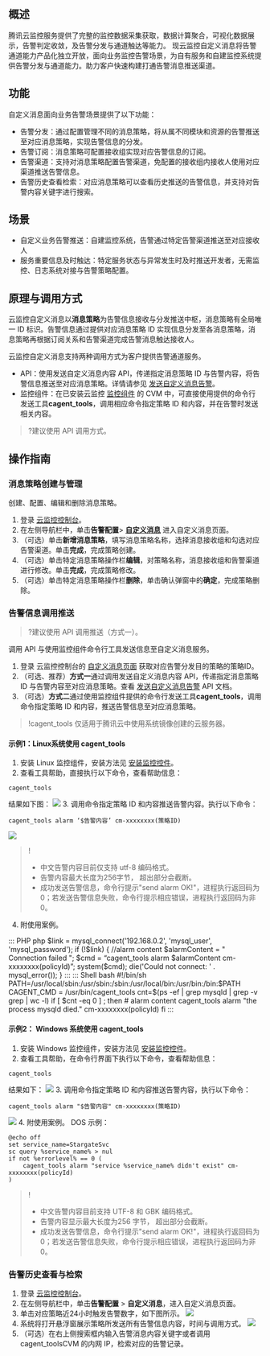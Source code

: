 ## 概述
腾讯云监控服务提供了完整的监控数据采集获取，数据计算聚合，可视化数据展示，告警判定收敛，及告警分发与通道触达等能力。
现云监控自定义消息将告警通道能力产品化独立开放，面向业务监控告警场景，为自有服务和自建监控系统提供告警分发与通道能力。助力客户快速构建打通告警消息推送渠道。

## 功能
自定义消息面向业务告警场景提供了以下功能：
- 告警分发：通过配置管理不同的消息策略，将从属不同模块和资源的告警推送至对应消息策略，实现告警信息的分发。
- 告警订阅：消息策略可配置接收组实现对应告警信息的订阅。
- 告警渠道：支持对消息策略配置告警渠道，免配置的接收组内接收人使用对应渠道推送告警信息。
- 告警历史查看检索：对应消息策略可以查看历史推送的告警信息，并支持对告警内容关键字进行搜索。

## 场景
- 自定义业务告警推送：自建监控系统，告警通过特定告警渠道推送至对应接收人
- 服务重要信息及时触达：特定服务状态与异常发生时及时推送开发者，无需监控、日志系统对接与告警策略配置。


## 原理与调用方式
云监控自定义消息以**消息策略**为告警信息接收与分发推送中枢，消息策略有全局唯一 ID 标识。告警信息通过提供对应消息策略 ID 实现信息分发至各消息策略，消息策略再根据订阅关系和告警渠道完成告警消息触达接收人。

云监控自定义消息支持两种调用方式为客户提供告警通道服务。
- API：使用发送自定义消息内容 API，传递指定消息策略 ID 与告警内容，将告警信息推送至对应消息策略。详情请参见 [发送自定义消息告警](https://cloud.tencent.com/document/product/248/43042)。
- 监控组件：在已安装云监控 [监控组件](https://cloud.tencent.com/document/product/248/6211) 的 CVM 中，可直接使用提供的命令行发送工具**cagent_tools**，调用相应命令指定策略 ID 和内容，并在告警时发送相关内容。


>?建议使用 API 调用方式。

## 操作指南
### 消息策略创建与管理
创建、配置、编辑和删除消息策略。
1. 登录 [云监控控制台](https://console.cloud.tencent.com/monitor)。
2. 在左侧导航栏中，单击**告警配置**> [**自定义消息**](https://console.cloud.tencent.com/monitor/message) 进入自定义消息页面。
3. （可选）单击**新增消息策略**，填写消息策略名称，选择消息接收组和勾选对应告警渠道。单击**完成**，完成策略创建。
4. （可选）单击特定消息策略操作栏**编辑**，对策略名称，消息接收组和告警渠道进行修改。单击**完成**，完成策略修改。
5. （可选）单击特定消息策略操作栏**删除**，单击确认弹窗中的**确定**，完成策略删除。

### 告警信息调用推送

>?建议使用 API 调用推送（方式一）。

调用 API 与使用监控组件命令行工具发送信息至自定义消息服务。
1. 登录 云监控控制台的 [自定义消息页面](https://console.cloud.tencent.com/monitor/message) 获取对应告警分发目的策略的策略ID。
2. （可选、推荐）**方式一**通过调用发送自定义消息内容 API，传递指定消息策略 ID 与告警内容至对应消息策略。查看 [发送自定义消息告警](https://cloud.tencent.com/document/product/248/43042) API 文档。
3. （可选）**方式二**通过使用监控组件提供的命令行发送工具**cagent_tools**，调用命令指定策略 ID 和内容，推送告警信息至对应消息策略。
>!cagent_tools 仅适用于腾讯云中使用系统镜像创建的云服务器。

#### 示例1：Linux系统使用 cagent_tools
1. 安装 Linux 监控组件，安装方法见 [安装监控控件](/doc/product/248/6211)。
2. 查看工具帮助，直接执行以下命令，查看帮助信息：
```
cagent_tools
```
结果如下图：
![](https://main.qcloudimg.com/raw/6e862979c582ccf10906b7928f3641e5.png)
3. 调用命令指定策略 ID 和内容推送告警内容。执行以下命令：
```
cagent_tools alarm ‘$告警内容’ cm-xxxxxxxx(策略ID)
```
![](https://main.qcloudimg.com/raw/7dcbe0435951f0dcf382e7726ccfbcc2.png)
>!
>- 中文告警内容目前仅支持 utf-8 编码格式。
>- 告警内容最大长度为256字节， 超出部分会截断。
>- 成功发送告警信息，命令行提示"send alarm OK!"，进程执行返回码为0；若发送告警信息失败，命令行提示相应错误，进程执行返回码为非0。 
4.  附使用案例。
<dx-codeblock>
::: PHP php
$link = mysql_connect('192.168.0.2', 'mysql_user', 'mysql_password');
if (!$link) {
 //alarm content
  $alarmContent = " Connection failed ";
  $cmd = “cagent_tools alarm $alarmContent cm-xxxxxxxx(policyId)”; 
  system($cmd);
  die('Could not connect: ' . mysql_error());
}
:::
::: Shell bash
#!/bin/sh
PATH=/usr/local/sbin:/usr/sbin:/sbin:/usr/local/bin:/usr/bin:/bin:$PATH
CAGENT_CMD = /usr/bin/cagent_tools
cnt=$(ps -ef | grep mysqld | grep -v grep | wc -l)
if [ $cnt -eq 0 ] ; then
    # alarm content 
    cagent_tools alarm "the process mysqld died." cm-xxxxxxxx(policyId)
fi
:::
</dx-codeblock>


#### 示例2： Windows 系统使用 cagent_tools

1. 安装 Windows 监控组件，安装方法见 [安装监控控件](/doc/product/248/6211)。
2. 查看工具帮助，在命令行界面下执行以下命令，查看帮助信息：
```
cagent_tools
```
结果如下：
![](https://main.qcloudimg.com/raw/9bfa9ae0ca7c8d73b257eefa83616579.png)
3. 调用命令指定策略 ID 和内容推送告警内容，执行以下命令：
```
cagent_tools alarm "$告警内容" cm-xxxxxxxx(策略ID)
```
![](https://main.qcloudimg.com/raw/e866da3600b965c9c5fd0cadcd834365.png)
4. 附使用案例。
DOS 示例：
```
@echo off
set service_name=StargateSvc
sc query %service_name% > nul
if not %errorlevel% == 0 (
    cagent_tools alarm "service %service_name% didn't exist" cm-xxxxxxxx(policyId)
)
```
>!
>- 中文告警内容目前支持 UTF-8 和 GBK 编码格式。
>- 告警内容显示最大长度为256 字节， 超出部分会截断。
>- 成功发送告警信息，命令行提示"send alarm OK!"，进程执行返回码为0；若发送告警信息失败，命令行提示相应错误，进程执行返回码为非0。


### 告警历史查看与检索
1. 登录 [云监控控制台](https://console.cloud.tencent.com/monitor/)。
2. 在左侧导航栏中，单击**告警配置** > **自定义消息**，进入自定义消息页面。
3. 单击对应策略近24小时触发告警数字，如下图所示。
![](https://main.qcloudimg.com/raw/57d7bf6751d4947b98f5420bed5af1e3.png)
4. 系统将打开悬浮窗展示策略所发送所有告警信息内容，时间与调用方式。
![](https://main.qcloudimg.com/raw/597237fa18af61ebf56cd7df95b8d4ab.png)
5. （可选）在右上侧搜索框内输入告警消息内容关键字或者调用 cagent_toolsCVM 的内网 IP，检索对应的告警记录。


